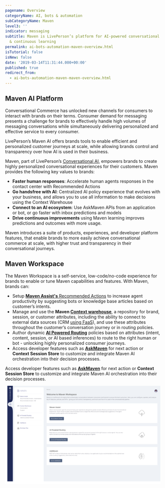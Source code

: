 ```yaml
---
pagename: Overview
categoryName: AI, bots & automation
subCategoryName: Maven
level3: ''
indicator: messaging
subtitle: Maven is LivePerson’s platform for AI-powered conversational orchestration
  & continuous learning
permalink: ai-bots-automation-maven-overview.html
isTutorial: false
isNew: false
date: '2019-03-14T11:31:44.000+00:00'
published: true
redirect_from:
  - ai-bots-automation-maven-maven-overview.html
---
```


## Maven AI Platform

Conversational Commerce has unlocked new channels for consumers to interact with brands on their terms. Consumer demand for messaging presents a challenge for brands to effectively handle high volumes of messaging conversations while simultaneously delivering personalized and effective service to every consumer.

LivePerson’s Maven AI offers brands tools to enable efficient and personalized customer journeys at scale, while allowing brands control and transparency over how AI is used in their business.

Maven, part of LivePerson’s [Conversational AI](ai-bots-automation-conversational-ai.html), empowers brands to create highly personalized conversational experiences for their customers. Maven provides the following key values to brands:

* **Faster human responses**: Accelerate human agents responses in the contact center with Recommended Actions
* **Go handsfree with AI**: Centralized AI policy experience that evolves with your business, and allows you to use all information to make decisions using the Context Warehouse
* **Connect to an AI ecosystem**: Use AskMaven APIs from an application or bot, or go faster with inbox predictions and models
* **Drive continuous improvements** using Maven learning improves predictions and outcomes with more usage.

Maven introduces a suite of products, experiences, and developer platform features, that enable brands to more easily achieve conversational commerce at scale, with higher trust and transparency in their conversational journeys.

## Maven Workspace

The Maven Workspace is a self-service, low-code/no-code experience for brands to enable or tune Maven capabilities and features. With Maven, brands can:

* Setup [**Maven Assist's** Recommended Actions](https://knowledge.liveperson.com/ai-bots-automation-maven-maven-assist.html) to increase agent productivity by suggesting bots or knowledge base articles based on customer’s intents.
* Manage and use the **Maven [Context warehouse](ai-bots-automation-maven-context-warehouse.html)**, a repository for brand, session, or customer attributes, including the ability to connect to external data sources (CRM [using FaaS](https://knowledge.liveperson.com/developer-tools-liveperson-functions.html)), and use these attributes throughout the customer’s conversation journey or in routing policies.
* Author dynamic **[AI Powered Routing](ai-bots-automation-maven-ai-powered-routing.html)** policies based on attributes (intent, content, session, or AI based inferences) to route to the right human or bot - unlocking highly personalized consumer journeys.
* Access developer features such as **[AskMaven](ai-bots-automation-maven-askmaven.html)** for next action or **Context Session Store** to customize and integrate Maven AI orchestration into their decision processes.

Access developer features such as **[AskMaven](ai-bots-automation-maven-askmaven.html)** for next action or **Context Session Store** to customize and integrate Maven AI orchestration into their decision processes.

<img width="750px" src="/img/maven-workspace.png">
